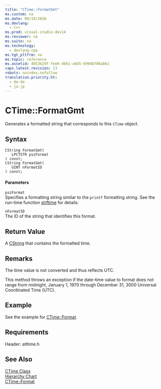 ```yaml
---
title: "CTime::FormatGmt"
ms.custom: na
ms.date: 09/19/2016
ms.devlang: 
  - C++
ms.prod: visual-studio-dev14
ms.reviewer: na
ms.suite: na
ms.technology: 
  - devlang-cpp
ms.tgt_pltfrm: na
ms.topic: reference
ms.assetid: 4853b29f-fee6-4b61-a8d5-6994bf86ab61
caps.latest.revision: 13
robots: noindex,nofollow
translation.priority.ht: 
  - de-de
  - ja-jp
---
```

# CTime::FormatGmt
Generates a formatted string that corresponds to this `CTime` object.  
  
## Syntax  
  
```  
CString FormatGmt(  
   LPCTSTR pszFormat   
) const;  
CString FormatGmt(  
   UINT nFormatID   
) const;  
```  
  
#### Parameters  
 `pszFormat`  
 Specifies a formatting string similar to the `printf` formatting string. See the run-time function [strftime](../vs140/strftime--wcsftime--_strftime_l--_wcsftime_l.md) for details.  
  
 `nFormatID`  
 The ID of the string that identifies this format.  
  
## Return Value  
 A [CString](../vs140/CStringT-Class.md) that contains the formatted time.  
  
## Remarks  
 The time value is not converted and thus reflects UTC.  
  
 This method throws an exception if the date-time value to format does not range from midnight, January 1, 1970 through December 31, 3000 Universal Coordinated Time (UTC).  
  
## Example  
 See the example for [CTime::Format](../vs140/CTime--Format.md).  
  
## Requirements  
 Header: atltime.h  
  
## See Also  
 [CTime Class](../Topic/CTime%20Class.md)   
 [Hierarchy Chart](../vs140/Hierarchy-Chart.md)   
 [CTime::Format](../vs140/CTime--Format.md)